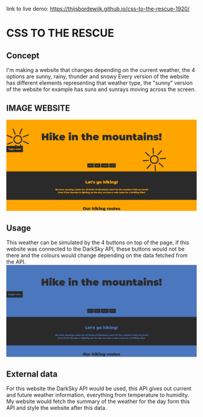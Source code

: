 link to live demo: https://thijsbordewijk.github.io/css-to-the-rescue-1920/

<h1>CSS TO THE RESCUE</h1>

<h2>Concept</h2>
I'm making a website that changes depending on the current weather, the 4 options are sunny, rainy, thunder and snowy
Every version of the website has different elements representing that weather type, the "sunny" version of the website for example has suns and sunrays moving across the screen.

<h2>IMAGE WEBSITE</h2>
<img src="https://github.com/thijsbordewijk/css-to-the-rescue-1920/blob/master/docs/img/landingpage.PNG" alt="Landing page">

<h2>Usage</h2>
This weather can be simulated by the 4 buttons on top of the page, if this website was connected to the DarkSky API, these buttons would not be there and the colours would change depending on the data fetched from the API.

<br />
<img src="https://github.com/thijsbordewijk/css-to-the-rescue-1920/blob/master/docs/img/landingpage-rain.PNG" alt="Landing page">

<h2>External data</h2>
For this website the DarkSky API would be used, this API gives out current and future weather information, everything from temperature to humidity. My website would fetch the summary of the weather for the day form this API and style the website after this data. 
  
<!-- How about a license here? 📜 (or is it a licence?) 🤷 -->
